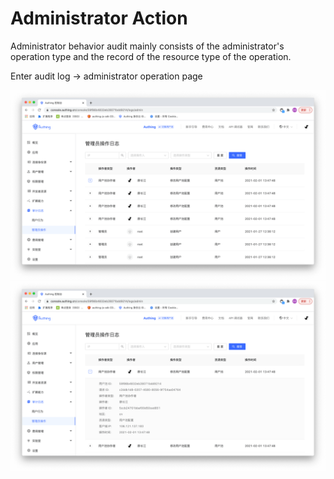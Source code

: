 # Administrator Action

<LastUpdated/>

Administrator behavior audit mainly consists of the administrator's operation type and the record of the resource type of the operation.

Enter audit log -> administrator operation page

![](./images/audit-administor-1.png)
![](./images/audit-administor-2.png)
